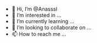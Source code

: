 - 👋 Hi, I’m @Anasssl
- 👀 I’m interested in ...
- 🌱 I’m currently learning ...
- 💞️ I’m looking to collaborate on ...
- 📫 How to reach me ...

<!---
Anasssl/Anasssl is a ✨ special ✨ repository because its `README.md` (this file) appears on your GitHub profile.
You can click the Preview link to take a look at your changes.
--->
